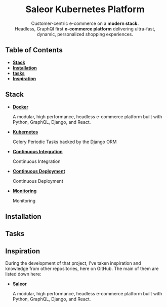 <div id="title">
    <h1 align="center">
        Saleor Kubernetes Platform
    </h1>
</div>

<div id="description">
    <p align="center">
        Customer-centric e-commerce on a 
        <b>modern stack.</b>
        <br>
        Headless, GraphQl first <b>e-commerce platform</b> delivering ultra-fast, dynamic, personalized shopping experiences.
    </p>
</div>

<div id="table-of-contents">
    <h2>
        Table of Contents
    </h2>
    <ul>
        <li id="stack">
            <b>
                <a href="#stack">Stack</a>
            </b>
        </li>
        <li id="installation">
            <b>
                <a href="#installation">Installation</a>
            </b>
        </li>
        <li id="tasks">
            <b>
                <a href="#tasks">tasks</a>
            </b>
        </li>
        <li id="inspiration">
            <b>
                <a href="#inspiration">Inspiration</a>
            </b>
        </li>
    </ul>
</div>

<div id="stack">
    <h2>
        Stack
    </h2>
        <ul>
        <li id="docker">
            <b>
                <a href="https://github.com/mirumee/saleor">Docker</a>
            </b>
            <p>
                A modular, high performance, headless e-commerce platform built with Python, GraphQL, Django, and React. 
            </p>
        </li>
        <li id="kubernetes">
            <b>
                <a href="https://github.com/celery/django-celery-beat">Kubernetes</a>
            </b>
            <p>
                Celery Periodic Tasks backed by the Django ORM 
            </p>
        </li>
        <li id="integration">
            <b>
                <a href="https://github.com/celery/django-celery-beat">Continuous Integration</a>
            </b>
            <p>
                Continuous Integration
            </p>
        </li>
        <li id="deployment">
            <b>
                <a href="https://github.com/celery/django-celery-beat">Continuous Deployment</a>
            </b>
            <p>
                Continuous Deployment
            </p>
        </li>
        <li id="monitoring">
            <b>
                <a href="https://github.com/celery/django-celery-beat">Monitoring</a>
            </b>
            <p>
                Monitoring
            </p>
        </li>
    </ul>
</div>

<div id="installation">
    <h2>
        Installation
    </h2>
</div>

<div id="tasks">
    <h2>
        Tasks
    </h2>
</div>

<div id="inspiration">
    <h2>
        Inspiration
    </h2>
    <p>
         During the development of that project, I've taken inspiration and knowledge from other repositories, here on GitHub.
         The main of them are listed down here: 
    </p>
    <ul>
        <li id="saleor">
            <b>
                <a href="https://github.com/mirumee/saleor">Saleor</a>
            </b>
            <p>
                A modular, high performance, headless e-commerce platform built with Python, GraphQL, Django, and React. 
            </p>
        </li>
    </ul>
</div>
